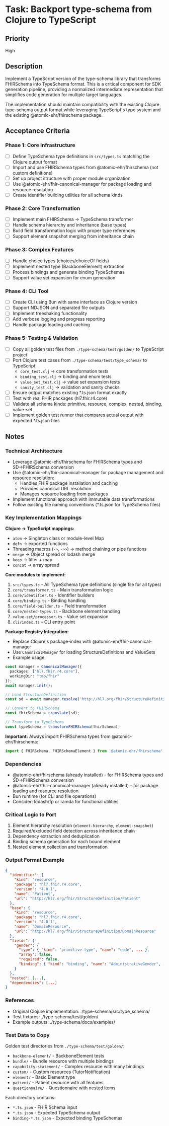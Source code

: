 # Task: Backport type-schema from Clojure to TypeScript

## Priority
High

## Description
Implement a TypeScript version of the type-schema library that transforms FHIRSchema into TypeSchema format. This is a critical component for SDK generation pipeline, providing a normalized intermediate representation that simplifies code generation for multiple target languages.

The implementation should maintain compatibility with the existing Clojure type-schema output format while leveraging TypeScript's type system and the existing @atomic-ehr/fhirschema package.

## Acceptance Criteria

### Phase 1: Core Infrastructure
- [ ] Define TypeSchema type definitions in `src/types.ts` matching the Clojure output format
- [ ] Import and use FHIRSchema types from @atomic-ehr/fhirschema (not custom definitions)
- [ ] Set up project structure with proper module organization
- [ ] Use @atomic-ehr/fhir-canonical-manager for package loading and resource resolution
- [ ] Create identifier building utilities for all schema kinds

### Phase 2: Core Transformation
- [ ] Implement main FHIRSchema → TypeSchema transformer
- [ ] Handle schema hierarchy and inheritance (base types)
- [ ] Build field transformation logic with proper type references
- [ ] Support element snapshot merging from inheritance chain

### Phase 3: Complex Features
- [ ] Handle choice types (choices/choiceOf fields)
- [ ] Implement nested type (BackboneElement) extraction
- [ ] Process bindings and generate binding TypeSchemas
- [ ] Support value set expansion for enum generation

### Phase 4: CLI Tool
- [ ] Create CLI using Bun with same interface as Clojure version
- [ ] Support NDJSON and separated file outputs
- [ ] Implement treeshaking functionality
- [ ] Add verbose logging and progress reporting
- [ ] Handle package loading and caching

### Phase 5: Testing & Validation
- [ ] Copy all golden test files from `./type-schema/test/golden/` to TypeScript project
- [ ] Port Clojure test cases from `./type-schema/test/type_schema/` to TypeScript:
  - `core_test.clj` → core transformation tests
  - `binding_test.clj` → binding and enum tests
  - `value_set_test.clj` → value set expansion tests
  - `sanity_test.clj` → validation and sanity checks
- [ ] Ensure output matches existing *.ts.json format exactly
- [ ] Test with real FHIR packages (hl7.fhir.r4.core)
- [ ] Validate all schema kinds: primitive, resource, complex, nested, binding, value-set
- [ ] Implement golden test runner that compares actual output with expected *.ts.json files

## Notes

### Technical Architecture
- Leverage @atomic-ehr/fhirschema for FHIRSchema types and SD→FHIRSchema conversion
- Use @atomic-ehr/fhir-canonical-manager for package management and resource resolution:
  - Handles FHIR package installation and caching
  - Provides canonical URL resolution
  - Manages resource loading from packages
- Implement functional approach with immutable data transformations
- Follow existing file naming conventions (*.ts.json for TypeSchema files)

### Key Implementation Mappings

**Clojure → TypeScript mappings:**
- `atom` → Singleton class or module-level Map
- `defn` → exported functions
- Threading macros (`->`, `->>`) → method chaining or pipe functions
- `merge` → Object spread or lodash merge
- `keep` → filter + map
- `concat` → array spread

**Core modules to implement:**
1. `src/types.ts` - All TypeSchema type definitions (single file for all types)
2. `core/transformer.ts` - Main transformation logic
3. `core/identifier.ts` - Identifier builders
4. `core/binding.ts` - Binding handling
5. `core/field-builder.ts` - Field transformation
6. `core/nested-types.ts` - Backbone element handling
7. `value-set/processor.ts` - Value set expansion
8. `cli/index.ts` - CLI entry point

**Package Registry Integration:**
- Replace Clojure's package-index with @atomic-ehr/fhir-canonical-manager
- Use `CanonicalManager` for loading StructureDefinitions and ValueSets
- Example usage:
```typescript
const manager = CanonicalManager({
  packages: ["hl7.fhir.r4.core"],
  workingDir: "tmp/fhir"
});
await manager.init();

// Load StructureDefinition
const sd = await manager.resolve('http://hl7.org/fhir/StructureDefinition/Patient');

// Convert to FHIRSchema
const fhirSchema = translate(sd);

// Transform to TypeSchema
const typeSchema = transformFHIRSchema(fhirSchema);
```

**Important:** Always import FHIRSchema types from @atomic-ehr/fhirschema:
```typescript
import { FHIRSchema, FHIRSchemaElement } from '@atomic-ehr/fhirschema';
```

### Dependencies
- @atomic-ehr/fhirschema (already installed) - for FHIRSchema types and SD→FHIRSchema conversion
- @atomic-ehr/fhir-canonical-manager (already installed) - for package loading and resource resolution
- Bun runtime (for CLI and file operations)
- Consider: lodash/fp or ramda for functional utilities

### Critical Logic to Port
1. Element hierarchy resolution (`element-hierarchy`, `element-snapshot`)
2. Required/excluded field detection across inheritance chain
3. Dependency extraction and deduplication
4. Binding schema generation for each bound element
5. Nested element collection and transformation

### Output Format Example
```json
{
  "identifier": {
    "kind": "resource",
    "package": "hl7.fhir.r4.core",
    "version": "4.0.1",
    "name": "Patient",
    "url": "http://hl7.org/fhir/StructureDefinition/Patient"
  },
  "base": {
    "kind": "resource",
    "package": "hl7.fhir.r4.core",
    "version": "4.0.1",
    "name": "DomainResource",
    "url": "http://hl7.org/fhir/StructureDefinition/DomainResource"
  },
  "fields": {
    "gender": {
      "type": { "kind": "primitive-type", "name": "code", ... },
      "array": false,
      "required": false,
      "binding": { "kind": "binding", "name": "AdministrativeGender", ... }
    }
  },
  "nested": [...],
  "dependencies": [...]
}
```

### References
- Original Clojure implementation: ./type-schema/src/type_schema/
- Test fixtures: ./type-schema/test/golden/
- Example outputs: ./type-schema/docs/examples/

### Test Data to Copy
Golden test directories from `./type-schema/test/golden/`:
- `backbone-element/` - BackboneElement tests
- `bundle/` - Bundle resource with multiple bindings
- `capability-statement/` - Complex resource with many bindings
- `custom/` - Custom resources (TutorNotification)
- `element/` - Basic Element type
- `patient/` - Patient resource with all features
- `questionnaire/` - Questionnaire with nested items

Each directory contains:
- `*.fs.json` - FHIR Schema input
- `*.ts.json` - Expected TypeSchema output
- `binding-*.ts.json` - Expected binding TypeSchemas